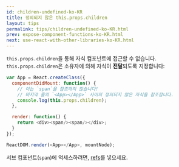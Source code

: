 ```yaml
---
id: children-undefined-ko-KR
title: 정의되지 않은 this.props.children
layout: tips
permalink: tips/children-undefined-ko-KR.html
prev: expose-component-functions-ko-KR.html
next: use-react-with-other-libraries-ko-KR.html
---
```


`this.props.children`을 통해 자식 컴포넌트에 접근할 수 없습니다. `this.props.children`은 소유자에 의해 자식이 **전달**되도록 지정합니다:

```js
var App = React.createClass({
  componentDidMount: function() {
    // 이는 `span`을 참조하지 않습니다! 
    // 마지막 줄의 `<App></App>` 사이의 정의되지 않은 자식을 참조합니다.
    console.log(this.props.children);
  },

  render: function() {
    return <div><span/><span/></div>;
  }
});

ReactDOM.render(<App></App>, mountNode);
```

서브 컴포넌트(`span`)에 억세스하려면, [refs](/react/docs/more-about-refs.html)를 넣으세요.
